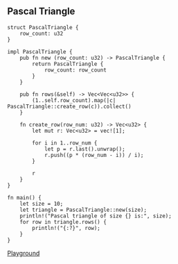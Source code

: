 ## Pascal Triangle

```
struct PascalTriangle {
    row_count: u32
}

impl PascalTriangle {
    pub fn new (row_count: u32) -> PascalTriangle {
        return PascalTriangle {
            row_count: row_count
        }
    }

    pub fn rows(&self) -> Vec<Vec<u32>> {
        (1..self.row_count).map(|c| PascalTriangle::create_row(c)).collect()
    }

    fn create_row(row_num: u32) -> Vec<u32> {
        let mut r: Vec<u32> = vec![1];

        for i in 1..row_num {
            let p = r.last().unwrap();
            r.push((p * (row_num - i)) / i);
        }

        r
    }
}

fn main() {
    let size = 10;
    let triangle = PascalTriangle::new(size);
    println!("Pascal triangle of size {} is:", size);
    for row in triangle.rows() {
        println!("{:?}", row);
    }
}
```

[Playground](https://play.rust-lang.org/?version=stable&mode=debug&edition=2021&gist=1a7eb6ecfe39e7e3153443a36d55fd02)
